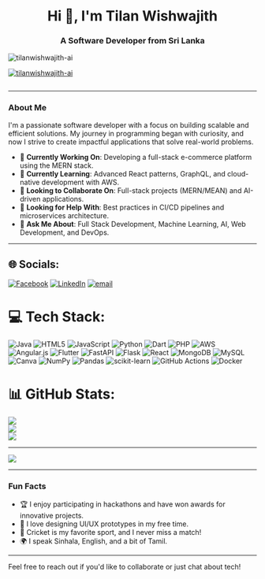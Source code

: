 <h1 align="center">Hi 👋, I'm Tilan Wishwajith</h1>
<h3 align="center">A Software Developer from Sri Lanka </h3>

<p align="left"> 
  <img src="https://komarev.com/ghpvc/?username=tilanwishwajith-ai&label=Profile%20views&color=0e75b6&style=flat" alt="tilanwishwajith-ai" /> 
</p>

<p align="left"> 
  <a href="https://github.com/ryo-ma/github-profile-trophy">
    <img src="https://github-profile-trophy.vercel.app/?username=tilanwishwajith-ai" alt="tilanwishwajith-ai" />
  </a> 
</p>

<p align="left"> 
  <a href="https://twitter.com/" target="blank">
    <img src="https://img.shields.io/twitter/follow/?logo=twitter&style=for-the-badge" alt="" />
  </a> 
</p>

---

### **About Me**
I'm a passionate software developer with a focus on building scalable and efficient solutions. My journey in programming began with curiosity, and now I strive to create impactful applications that solve real-world problems.

- 🔭 **Currently Working On**: Developing a full-stack e-commerce platform using the MERN stack.
- 🌱 **Currently Learning**: Advanced React patterns, GraphQL, and cloud-native development with AWS.
- 👯 **Looking to Collaborate On**: Full-stack projects (MERN/MEAN) and AI-driven applications.
- 🤔 **Looking for Help With**: Best practices in CI/CD pipelines and microservices architecture.
- 💬 **Ask Me About**: Full Stack Development, Machine Learning, AI, Web Development, and DevOps.

---

## 🌐 Socials:
[![Facebook](https://img.shields.io/badge/Facebook-%231877F2.svg?logo=Facebook&logoColor=white)](https://facebook.com/https://www.facebook.com/share/16KTS7QDjq/) [![LinkedIn](https://img.shields.io/badge/LinkedIn-%230077B5.svg?logo=linkedin&logoColor=white)](https://linkedin.com/in/https://www.linkedin.com/in/tilan-wishwajith-381957320/) [![email](https://img.shields.io/badge/Email-D14836?logo=gmail&logoColor=white)](mailto:tilanwishwajith@gmail.com) 

# 💻 Tech Stack:
![Java](https://img.shields.io/badge/java-%23ED8B00.svg?style=for-the-badge&logo=openjdk&logoColor=white) ![HTML5](https://img.shields.io/badge/html5-%23E34F26.svg?style=for-the-badge&logo=html5&logoColor=white) ![JavaScript](https://img.shields.io/badge/javascript-%23323330.svg?style=for-the-badge&logo=javascript&logoColor=%23F7DF1E) ![Python](https://img.shields.io/badge/python-3670A0?style=for-the-badge&logo=python&logoColor=ffdd54) ![Dart](https://img.shields.io/badge/dart-%230175C2.svg?style=for-the-badge&logo=dart&logoColor=white) ![PHP](https://img.shields.io/badge/php-%23777BB4.svg?style=for-the-badge&logo=php&logoColor=white) ![AWS](https://img.shields.io/badge/AWS-%23FF9900.svg?style=for-the-badge&logo=amazon-aws&logoColor=white) ![Angular.js](https://img.shields.io/badge/angular.js-%23E23237.svg?style=for-the-badge&logo=angularjs&logoColor=white) ![Flutter](https://img.shields.io/badge/Flutter-%2302569B.svg?style=for-the-badge&logo=Flutter&logoColor=white) ![FastAPI](https://img.shields.io/badge/FastAPI-005571?style=for-the-badge&logo=fastapi) ![Flask](https://img.shields.io/badge/flask-%23000.svg?style=for-the-badge&logo=flask&logoColor=white) ![React](https://img.shields.io/badge/react-%2320232a.svg?style=for-the-badge&logo=react&logoColor=%2361DAFB) ![MongoDB](https://img.shields.io/badge/MongoDB-%234ea94b.svg?style=for-the-badge&logo=mongodb&logoColor=white) ![MySQL](https://img.shields.io/badge/mysql-4479A1.svg?style=for-the-badge&logo=mysql&logoColor=white) ![Canva](https://img.shields.io/badge/Canva-%2300C4CC.svg?style=for-the-badge&logo=Canva&logoColor=white) ![NumPy](https://img.shields.io/badge/numpy-%23013243.svg?style=for-the-badge&logo=numpy&logoColor=white) ![Pandas](https://img.shields.io/badge/pandas-%23150458.svg?style=for-the-badge&logo=pandas&logoColor=white) ![scikit-learn](https://img.shields.io/badge/scikit--learn-%23F7931E.svg?style=for-the-badge&logo=scikit-learn&logoColor=white) ![GitHub Actions](https://img.shields.io/badge/github%20actions-%232671E5.svg?style=for-the-badge&logo=githubactions&logoColor=white) ![Docker](https://img.shields.io/badge/docker-%230db7ed.svg?style=for-the-badge&logo=docker&logoColor=white)
# 📊 GitHub Stats:
![](https://github-readme-stats.vercel.app/api?username=Tilanwishwajith-ai&theme=shadow_blue&hide_border=false&include_all_commits=false&count_private=false)<br/>
![](https://nirzak-streak-stats.vercel.app/?user=Tilanwishwajith-ai&theme=shadow_blue&hide_border=false)<br/>
![](https://github-readme-stats.vercel.app/api/top-langs/?username=Tilanwishwajith-ai&theme=shadow_blue&hide_border=false&include_all_commits=false&count_private=false&layout=compact)

---
[![](https://visitcount.itsvg.in/api?id=Tilanwishwajith-ai&icon=0&color=0)](https://visitcount.itsvg.in)

<!-- Proudly created with GPRM ( https://gprm.itsvg.in ) -->

---
### **Fun Facts**
- 🏆 I enjoy participating in hackathons and have won awards for innovative projects.
- 🎨 I love designing UI/UX prototypes in my free time.
- 🏏 Cricket is my favorite sport, and I never miss a match!
- 🌍 I speak Sinhala, English, and a bit of Tamil.

---

Feel free to reach out if you'd like to collaborate or just chat about tech!
